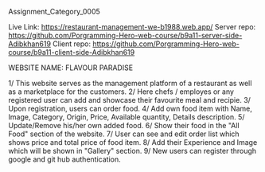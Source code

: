Assignment_Category_0005

Live Link: https://restaurant-management-we-b1988.web.app/
Server repo: https://github.com/Porgramming-Hero-web-course/b9a11-server-side-Adibkhan619
Client repo: https://github.com/Porgramming-Hero-web-course/b9a11-client-side-Adibkhan619

WEBSITE NAME: FLAVOUR PARADISE

1/ This website serves as the management platform of a restaurant as well as a marketplace for the customers. 
2/ Here chefs / employes or any registered user can add and showcase their favourite meal and recipie.
3/ Upon registration, users can order food.
4/ Add own food item with Name, Image, Category, Origin, Price, Available quantity, Details description.
5/ Update/Remove his/her own added food.
6/ Show their food in the "All Food" section of the website.
7/ User can see and edit order list which shows price and total price of food item.
8/ Add their Experience and Image which will be shown in "Gallery" section.
9/ New users can register through google and git hub authentication. 

